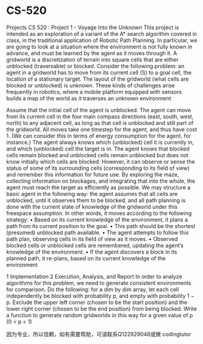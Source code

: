 # CS-520
Projects
CS 520 : Project 1 - Voyage Into the Unknown
This project is intended as an exploration of a variant of the A* search algorithm covered in class, in the traditional
application of Robotic Path Planning. In particular, we are going to look at a situation where the environment is
not fully known in advance, and must be learned by the agent as it moves through it.
A gridworld is a discretization of terrain into square cells that are either unblocked (traversable) or blocked. Consider the following problem: an agent in a gridworld has to move from its current cell (S) to a goal cell, the location of
a stationary target. The layout of the gridworld (what cells are blocked or unblocked) is unknown. These kinds of
challenges arise frequently in robotics, where a mobile platform equipped with sensors builds a map of the world as it traverses an unknown environment

Assume that the initial cell of the agent is unblocked. The agent can move from its current cell in the four main
compass directions (east, south, west, north) to any adjacent cell, as long as that cell is unblocked and still part of
the gridworld. All moves take one timestep for the agent, and thus have cost 1. (We can consider this in terms of
energy consumption for the agent, for instance.) The agent always knows which (unblocked) cell it is currently in,
and which (unblocked) cell the target is in. The agent knows that blocked cells remain blocked and unblocked cells
remain unblocked but does not know initially which cells are blocked. However, it can observe or sense the
status of some of its surrounding cells (corresponding to its field of view) and remember this information for future
use. By exploring the maze, collecting information on blockages, and integrating that into the whole, the agent must
reach the target as efficiently as possible.
We may structure a basic agent in the following way: the agent assumes that all cells are unblocked, until it observes
them to be blocked, and all path planning is done with the current state of knowledge of the gridworld under this
freespace assumption. In other words, it moves according to the following strategy:
• Based on its current knowledge of the environment, it plans a path from its current position to the goal.
• This path should be the shortest (presumed) unblocked path available.
• The agent attempts to follow this path plan, observing cells in its field of view as it moves.
• Observed blocked cells or unblocked cells are remembered, updating the agent’s knowledge of the environment.
• If the agent discovers a block in its planned path, it re-plans, based on its current knowledge of the environment

1 Implementation
2 Execution, Analysis, and Report
In order to analyze algorithms for this problem, we need to generate consistent environments for comparison. Do
the following: for a dim by dim array, let each cell independently be blocked with probability p, and empty with
probability 1 − p. Exclude the upper left corner (chosen to be the start position) and the lower right corner (chosen
to be the end position) from being blocked. Write a function to generate random gridworlds in this way for a given
value of p (0 < p < 1)

因为专业，所以信赖，如有需要帮助，可请联系Q122929048或微 codingtutor
